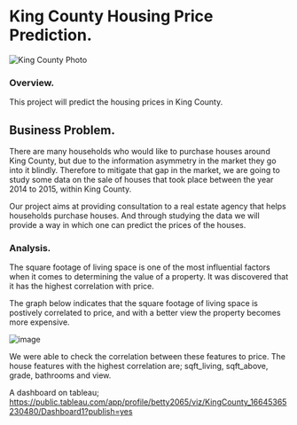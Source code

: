 # King County Housing Price Prediction.


![King County Photo](https://user-images.githubusercontent.com/109353419/193120235-6ccafa30-94ac-45c0-a828-d37e5e197aeb.jpeg)


### Overview.
This project will predict the housing prices in King County.

## Business Problem.
There are many households who would like to purchase houses around King County, but due to the information asymmetry in the market they go into it blindly. Therefore to mitigate that gap in the market, we are going to study some data on the sale of houses that took place between the year 2014 to 2015, within King County.

Our project aims at providing consultation to a real estate agency that helps households purchase houses. And through studying the data we will provide a way in which one can predict the prices of the houses.

### Analysis.
The square footage of living space is one of the most influential factors when it comes to determining the value of a property. It was discovered that it has the highest correlation with price. 

The graph below indicates that the square footage of living space is postively correlated to price, and with a better view the property becomes more expensive.

![image](https://user-images.githubusercontent.com/109353419/193239820-36419666-d5ed-4687-a354-12ea598185ec.png)


We were able to check the correlation between these features to price. The house features with the highest correlation are; sqft_living, sqft_above, grade, bathrooms and view.

A dashboard on tableau;
https://public.tableau.com/app/profile/betty2065/viz/KingCounty_16645365230480/Dashboard1?publish=yes
